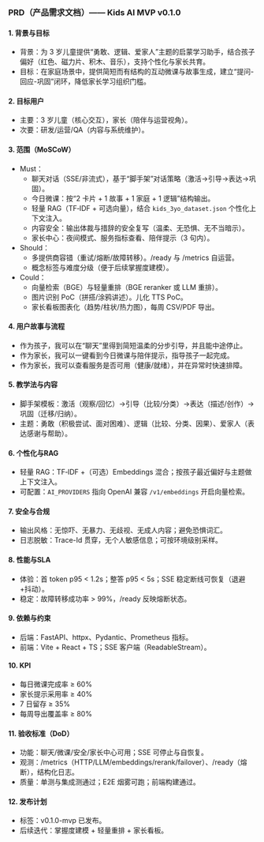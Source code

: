 ### PRD（产品需求文档）—— Kids AI MVP v0.1.0

#### 1. 背景与目标
- 背景：为 3 岁儿童提供“勇敢、逻辑、爱家人”主题的启蒙学习助手，结合孩子偏好（红色、磁力片、积木、音乐），支持个性化与家长共育。
- 目标：在家庭场景中，提供简短而有结构的互动微课与故事生成，建立“提问-回应-巩固”闭环，降低家长学习组织门槛。

#### 2. 目标用户
- 主要：3 岁儿童（核心交互），家长（陪伴与运营视角）。
- 次要：研发/运营/QA（内容与系统维护）。

#### 3. 范围（MoSCoW）
- Must：
  - 聊天对话（SSE/非流式），基于“脚手架”对话策略（激活→引导→表达→巩固）。
  - 今日微课：按“2 卡片 + 1 故事 + 1 家庭 + 1 逻辑”结构输出。
  - 轻量 RAG（TF‑IDF + 可选向量），结合 `kids_3yo_dataset.json` 个性化上下文注入。
  - 内容安全：输出体裁与措辞的安全复写（温柔、无恐惧、无不当暗示）。
  - 家长中心：夜间模式、服务指标查看、陪伴提示（3 句内）。
- Should：
  - 多提供商容错（重试/熔断/故障转移）。/ready 与 /metrics 自运营。
  - 概念标签与难度分级（便于后续掌握度建模）。
- Could：
  - 向量检索（BGE）与轻量重排（BGE reranker 或 LLM 重排）。
  - 图片识别 PoC（拼搭/涂鸦讲述）。儿化 TTS PoC。
  - 家长看板图表化（趋势/柱状/热力图），每周 CSV/PDF 导出。

#### 4. 用户故事与流程
- 作为孩子，我可以在“聊天”里得到简短温柔的分步引导，并且能中途停止。
- 作为家长，我可以一键看到今日微课与陪伴提示，指导孩子一起完成。
- 作为家长，我可以查看服务是否可用（健康/就绪），并在异常时快速排障。

#### 5. 教学法与内容
- 脚手架模板：激活（观察/回忆）→引导（比较/分类）→表达（描述/创作）→巩固（迁移/归纳）。
- 主题：勇敢（积极尝试、面对困难）、逻辑（比较、分类、因果）、爱家人（表达感谢与帮助）。

#### 6. 个性化与RAG
- 轻量 RAG：TF‑IDF +（可选）Embeddings 混合；按孩子最近偏好与主题做上下文注入。
- 可配置：`AI_PROVIDERS` 指向 OpenAI 兼容 `/v1/embeddings` 开启向量检索。

#### 7. 安全与合规
- 输出风格：无惊吓、无暴力、无歧视、无成人内容；避免恐惧词汇。
- 日志脱敏：Trace-Id 贯穿，无个人敏感信息；可按环境级别采样。

#### 8. 性能与SLA
- 体验：首 token p95 < 1.2s；整答 p95 < 5s；SSE 稳定断线可恢复（退避+抖动）。
- 稳定：故障转移成功率 > 99%，/ready 反映熔断状态。

#### 9. 依赖与约束
- 后端：FastAPI、httpx、Pydantic、Prometheus 指标。
- 前端：Vite + React + TS；SSE 客户端（ReadableStream）。

#### 10. KPI
- 每日微课完成率 ≥ 60%
- 家长提示采用率 ≥ 40%
- 7 日留存 ≥ 35%
 - 每周导出覆盖率 ≥ 80%

#### 11. 验收标准（DoD）
- 功能：聊天/微课/安全/家长中心可用；SSE 可停止与自恢复。
- 观测：/metrics（HTTP/LLM/embeddings/rerank/failover）、/ready（熔断），结构化日志。
- 质量：单测与集成测通过；E2E 烟雾可跑；前端构建通过。

#### 12. 发布计划
- 标签：v0.1.0-mvp 已发布。
- 后续迭代：掌握度建模 + 轻量重排 + 家长看板。


